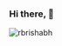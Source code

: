 ### Hi there,  👋
<img src="https://komarev.com/ghpvc/?username=rbrishabh&label=Views&color=blue&style=plastic" alt="rbrishabh" />
 
